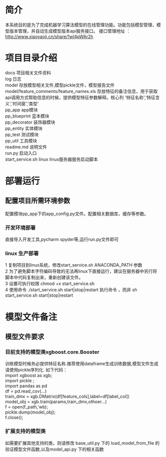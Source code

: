 # 简介
本系统目的是为了完成机器学习算法模型的在线管理功能。功能包括模型管理，模型版本管理，并自动生成模型版本api服务接口。
接口管理地址 ：http://www.xiaoyaoji.cn/share/1wI4pWAr2h 
# 项目目录介绍
docs 项目相关文件资料 <br/>
log 日志 <br/>
model 存放模型相关文件,模型pickle文件，模型报告文件<br/>
model/feature_comments/feature_names.xls  存放特征的备注信息，用于获取api调用方式帮助信息的时候，提供模型特征参数解释。核心列 '特征名称','特征含义','时间窗','类型'<br/>
pp_app app模块 <br/>
pp_blueprint 蓝本模块 <br/>
pp_decorator 装饰器模块 <br/>
pp_entity 实体模块 <br/>
pp_test 测试模块 <br/>
pp_util 工具模块 <br/>
readme.md 说明文件 <br/>
run.py 启动入口 <br/>
start_service.sh linux linux服务器服务启动脚本 <br/>
# 部署运行
## 配置项目所需环境参数
配置模块pp_app下的app_config.py文件。配置相关数据库，缓存等参数。
### 开发环境部署
直接导入开发工具,pycharm spyder等,运行run.py文件即可
### linux 生产部署 
1 复制项目到linux系统，修改start_service.sh ANACONDA_PATH 参数 <br/>
2 为了避免脚本字符编码导致的无法再linux下直接运行，建议在服务器中另行将脚本中代码复制出来，重新创建该文件。<br/>
3 设置可执行权限 chmod +x start_service.sh <br/>
4 使用命令 ./start_service.sh start|stop|restart 执行命令 ，而非 sh start_service.sh start|stop|restart <br/>

# 模型文件备注
## 模型文件要求
### 目前支持的模型类xgboost.core.Booster
训练模型时候务必提供特征名称.推荐使用dataframe生成训练数据,模型文件生成请使用pickle序列化.
如下代码：<br/>
import xgboost as xgb;<br/>
import pickle ;<br/>
import pandas as pd<br/>
df = pd.read_csv(...)<br/>
train_dmx = xgb.DMatrix(df[feature_cols],label=df[label_col])<br/>
model_obj = xgb.train(params,train_dmx,othoer...)<br/>
f = open(f_path,'wb);<br/>
pickle.dump(model_obj);<br/>
f.close();<br/>
### 扩展支持的模型类
如需要扩展其他支持的类，则请修改 base_util.py 下的 load_model_from_file 的验证模型文件函数,以及model_api.py 下的相关函数
